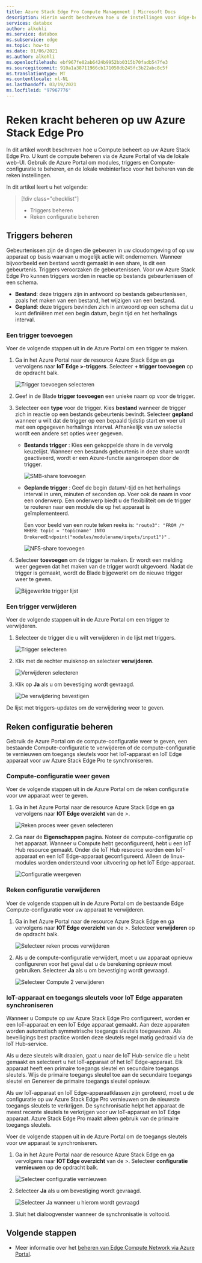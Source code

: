 ```yaml
---
title: Azure Stack Edge Pro Compute Management | Microsoft Docs
description: Hierin wordt beschreven hoe u de instellingen voor Edge-berekening beheert, zoals trigger, modules, compute-configuratie weer geven, configuratie verwijderen via de Azure Portal op uw Azure Stack Edge Pro.
services: databox
author: alkohli
ms.service: databox
ms.subservice: edge
ms.topic: how-to
ms.date: 01/06/2021
ms.author: alkohli
ms.openlocfilehash: ebf967fe02ab6424b9952bb0315b70fadb547fe3
ms.sourcegitcommit: 910a1a38711966cb171050db245fc3b22abc8c5f
ms.translationtype: MT
ms.contentlocale: nl-NL
ms.lasthandoff: 03/19/2021
ms.locfileid: "97967776"
---
```

# <a name="manage-compute-on-your-azure-stack-edge-pro"></a>Reken kracht beheren op uw Azure Stack Edge Pro

In dit artikel wordt beschreven hoe u Compute beheert op uw Azure Stack Edge Pro. U kunt de compute beheren via de Azure Portal of via de lokale web-UI. Gebruik de Azure Portal om modules, triggers en Compute-configuratie te beheren, en de lokale webinterface voor het beheren van de reken instellingen.

In dit artikel leert u het volgende:

> [!div class="checklist"]
> * Triggers beheren
> * Reken configuratie beheren


## <a name="manage-triggers"></a>Triggers beheren

Gebeurtenissen zijn de dingen die gebeuren in uw cloudomgeving of op uw apparaat op basis waarvan u mogelijk actie wilt ondernemen. Wanneer bijvoorbeeld een bestand wordt gemaakt in een share, is dit een gebeurtenis. Triggers veroorzaken de gebeurtenissen. Voor uw Azure Stack Edge Pro kunnen triggers worden in reactie op bestands gebeurtenissen of een schema.

- **Bestand**: deze triggers zijn in antwoord op bestands gebeurtenissen, zoals het maken van een bestand, het wijzigen van een bestand.
- **Gepland**: deze triggers bevinden zich in antwoord op een schema dat u kunt definiëren met een begin datum, begin tijd en het herhalings interval.


### <a name="add-a-trigger"></a>Een trigger toevoegen

Voer de volgende stappen uit in de Azure Portal om een trigger te maken.

1. Ga in het Azure Portal naar de resource Azure Stack Edge en ga vervolgens naar **IoT Edge >-triggers**. Selecteer **+ trigger toevoegen** op de opdracht balk.

    ![Trigger toevoegen selecteren](media/azure-stack-edge-manage-compute/add-trigger-1.png)

2. Geef in de Blade **trigger toevoegen** een unieke naam op voor de trigger.
    
    <!--Trigger names can only contain numbers, lowercase letters, and hyphens. The share name must be between 3 and 63 characters long and begin with a letter or a number. Each hyphen must be preceded and followed by a non-hyphen character.-->

3. Selecteer een **type** voor de trigger. Kies **bestand** wanneer de trigger zich in reactie op een bestands gebeurtenis bevindt. Selecteer **gepland** wanneer u wilt dat de trigger op een bepaald tijdstip start en voer uit met een opgegeven herhalings interval. Afhankelijk van uw selectie wordt een andere set opties weer gegeven.

    - **Bestands trigger** : Kies een gekoppelde share in de vervolg keuzelijst. Wanneer een bestands gebeurtenis in deze share wordt geactiveerd, wordt er een Azure-functie aangeroepen door de trigger.

        ![SMB-share toevoegen](media/azure-stack-edge-manage-compute/add-file-trigger.png)

    - **Geplande trigger** : Geef de begin datum/-tijd en het herhalings interval in uren, minuten of seconden op. Voer ook de naam in voor een onderwerp. Een onderwerp biedt u de flexibiliteit om de trigger te routeren naar een module die op het apparaat is geïmplementeerd.

        Een voor beeld van een route teken reeks is: `"route3": "FROM /* WHERE topic = 'topicname' INTO BrokeredEndpoint("modules/modulename/inputs/input1")"` .

        ![NFS-share toevoegen](media/azure-stack-edge-manage-compute/add-scheduled-trigger.png)

4. Selecteer **toevoegen** om de trigger te maken. Er wordt een melding weer gegeven dat het maken van de trigger wordt uitgevoerd. Nadat de trigger is gemaakt, wordt de Blade bijgewerkt om de nieuwe trigger weer te geven.
 
    ![Bijgewerkte trigger lijst](media/azure-stack-edge-manage-compute/add-trigger-2.png)

### <a name="delete-a-trigger"></a>Een trigger verwijderen

Voer de volgende stappen uit in de Azure Portal om een trigger te verwijderen.

1. Selecteer de trigger die u wilt verwijderen in de lijst met triggers.

    ![Trigger selecteren](media/azure-stack-edge-manage-compute/delete-trigger-1.png)

2. Klik met de rechter muisknop en selecteer **verwijderen**.

    ![Verwijderen selecteren](media/azure-stack-edge-manage-compute/delete-trigger-2.png)

3. Klik op **Ja** als u om bevestiging wordt gevraagd.

    ![De verwijdering bevestigen](media/azure-stack-edge-manage-compute/delete-trigger-3.png)

De lijst met triggers-updates om de verwijdering weer te geven.

## <a name="manage-compute-configuration"></a>Reken configuratie beheren

Gebruik de Azure Portal om de compute-configuratie weer te geven, een bestaande Compute-configuratie te verwijderen of de compute-configuratie te vernieuwen om toegangs sleutels voor het IoT-apparaat en IoT Edge apparaat voor uw Azure Stack Edge Pro te synchroniseren.

### <a name="view-compute-configuration"></a>Compute-configuratie weer geven

Voer de volgende stappen uit in de Azure Portal om de reken configuratie voor uw apparaat weer te geven.

1. Ga in het Azure Portal naar de resource Azure Stack Edge en ga vervolgens naar **IOT Edge overzicht** van de >. 

    ![Reken proces weer geven selecteren](media/azure-stack-edge-manage-compute/view-compute-1.png)

2. Ga naar de **Eigenschappen** pagina. Noteer de compute-configuratie op het apparaat. Wanneer u Compute hebt geconfigureerd, hebt u een IoT Hub resource gemaakt. Onder die IoT Hub resource worden een IoT-apparaat en een IoT Edge-apparaat geconfigureerd. Alleen de linux-modules worden ondersteund voor uitvoering op het IoT Edge-apparaat.

    ![Configuratie weergeven](media/azure-stack-edge-manage-compute/view-compute-2.png)


### <a name="remove-compute-configuration"></a>Reken configuratie verwijderen

Voer de volgende stappen uit in de Azure Portal om de bestaande Edge Compute-configuratie voor uw apparaat te verwijderen.

1. Ga in het Azure Portal naar de resource Azure Stack Edge en ga vervolgens naar **IOT Edge overzicht** van de >. Selecteer **verwijderen** op de opdracht balk.

    ![Selecteer reken proces verwijderen](media/azure-stack-edge-manage-compute/remove-compute-1.png)

2. Als u de compute-configuratie verwijdert, moet u uw apparaat opnieuw configureren voor het geval dat u de berekening opnieuw moet gebruiken. Selecteer **Ja** als u om bevestiging wordt gevraagd.

    ![Selecteer Compute 2 verwijderen](media/azure-stack-edge-manage-compute/remove-compute-2.png)

### <a name="sync-up-iot-device-and-iot-edge-device-access-keys"></a>IoT-apparaat en toegangs sleutels voor IoT Edge apparaten synchroniseren

Wanneer u Compute op uw Azure Stack Edge Pro configureert, worden er een IoT-apparaat en een IoT Edge apparaat gemaakt. Aan deze apparaten worden automatisch symmetrische toegangs sleutels toegewezen. Als beveiligings best practice worden deze sleutels regel matig gedraaid via de IoT Hub-service.

Als u deze sleutels wilt draaien, gaat u naar de IoT Hub-service die u hebt gemaakt en selecteert u het IoT-apparaat of het IoT Edge-apparaat. Elk apparaat heeft een primaire toegangs sleutel en secundaire toegangs sleutels. Wijs de primaire toegangs sleutel toe aan de secundaire toegangs sleutel en Genereer de primaire toegangs sleutel opnieuw.

Als uw IoT-apparaat en IoT Edge-apparaatklassen zijn geroteerd, moet u de configuratie op uw Azure Stack Edge Pro vernieuwen om de nieuwste toegangs sleutels te verkrijgen. De synchronisatie helpt het apparaat de meest recente sleutels te verkrijgen voor uw IoT-apparaat en IoT Edge apparaat. Azure Stack Edge Pro maakt alleen gebruik van de primaire toegangs sleutels.

Voer de volgende stappen uit in de Azure Portal om de toegangs sleutels voor uw apparaat te synchroniseren.

1. Ga in het Azure Portal naar de resource Azure Stack Edge en ga vervolgens naar **IOT Edge overzicht** van de >. Selecteer **configuratie vernieuwen** op de opdracht balk.

    ![Selecteer configuratie vernieuwen](media/azure-stack-edge-manage-compute/refresh-configuration-1.png)

2. Selecteer **Ja** als u om bevestiging wordt gevraagd.

     ![Selecteer Ja wanneer u hierom wordt gevraagd](media/azure-stack-edge-manage-compute/refresh-configuration-2.png)

3. Sluit het dialoogvenster wanneer de synchronisatie is voltooid.

## <a name="next-steps"></a>Volgende stappen

- Meer informatie over het [beheren van Edge Compute Network via Azure Portal](azure-stack-edge-extend-compute-access-modules.md).
